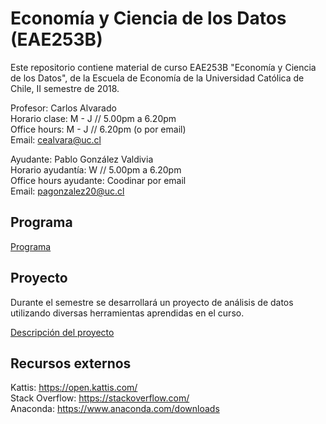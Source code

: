 # Economía y Ciencia de los Datos (EAE253B)

Este repositorio contiene material de curso EAE253B "Economía y Ciencia de los Datos", de la Escuela de Economía de la Universidad Católica de Chile, II semestre de 2018.

Profesor: Carlos Alvarado  
Horario clase: M - J // 5.00pm a 6.20pm  
Office hours: M - J // 6.20pm (o por email)  
Email: cealvara@uc.cl  

Ayudante: Pablo González Valdivia  
Horario ayudantía: W // 5.00pm a 6.20pm  
Office hours ayudante: Coodinar por email  
Email: pagonzalez20@uc.cl  

## Programa

[Programa](Documentos/PROGRAMA.md)

## Proyecto

Durante el semestre se desarrollará un proyecto de análisis de datos utilizando diversas herramientas aprendidas en el curso.

[Descripción del proyecto](Documentos/PROYECTO.md)

## Recursos externos

Kattis: https://open.kattis.com/  
Stack Overflow: https://stackoverflow.com/  
Anaconda: https://www.anaconda.com/downloads  
